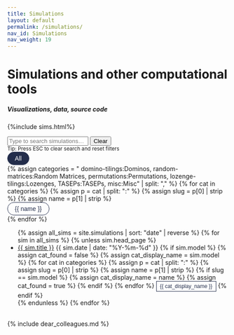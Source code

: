 ```yaml
---
title: Simulations
layout: default
permalink: /simulations/
nav_id: Simulations
nav_weight: 19
---
```


<script defer src="{{ '/assets/js/simulations-search.js' | relative_url }}"></script>

<!-- Container for the entire page content -->
<div class="container mb-5">

<h1 class="my-4">Simulations and other computational tools</h1>
<h5 class="mb-3">Visualizations, data, source code</h5>

{%include sims.html%}


<!-- Search bar -->
<div id="sim-search-group" class="input-group mb-4">
  <span class="input-group-text" id="sim-search-label">
  </span>
  <input type="text"
         id="sim-search-input"
         class="form-control"
         placeholder="Type to search simulations…"
         aria-label="Search simulations"
         aria-describedby="sim-search-label">
  <button class="btn btn-outline-secondary" id="sim-search-clear" type="button">Clear</button>
</div>
<small class="text-muted d-none d-md-block mb-3" style="margin-top: -1.5rem;">Tip: Press ESC to clear search and reset filters</small>

<!-- Category buttons -->
<div id="sim-cat-buttons" class="row g-2 mb-4">
  <div class="col-auto">
    <button type="button"
            class="btn btn-sm category-btn active text-nowrap"
            data-category="all">
      All
    </button>
  </div>
  {% assign categories = "
        domino-tilings:Dominos,
        random-matrices:Random Matrices,
        permutations:Permutations,
        lozenge-tilings:Lozenges,
        TASEPs:TASEPs,
        misc:Misc" | split: "," %}
  {% for cat in categories %}
    {% assign p = cat | split: ":" %}
    {% assign slug = p[0] | strip %}
    {% assign name = p[1] | strip %}
    <div class="col-auto">
      <button type="button"
              class="btn btn-sm category-btn text-nowrap"
              data-category="{{ slug }}">
        {{ name }}
      </button>
    </div>
  {% endfor %}
</div>

<!-- Complete simulations list -->
<ul id="simulations-list" class="list-group list-group-flush">
  {% assign all_sims = site.simulations | sort: "date" | reverse %}
  {% for sim in all_sims %}
    {% unless sim.head_page %}
    <li class="list-group-item d-flex justify-content-between align-items-center"
        data-title="{{ sim.title | downcase | escape }}"
        data-category="{{ sim.model | default: 'uncategorised' }}">
      <div>
        <a href="{{ sim.url }}" class="fw-bold">{{ sim.title }}</a>
        <span class="text-muted ms-2">{{ sim.date | date: "%Y-%m-%d" }}</span>
        {% if sim.model %}
          {% assign cat_found = false %}
          {% assign cat_display_name = sim.model %}
          {% for cat in categories %}
            {% assign p = cat | split: ":" %}
            {% assign slug = p[0] | strip %}
            {% assign name = p[1] | strip %}
            {% if slug == sim.model %}
              {% assign cat_display_name = name %}
              {% assign cat_found = true %}
            {% endif %}
          {% endfor %}
          <button type="button"
                  class="badge badge-outline-uva ms-2 clickable-tag"
                  data-category="{{ sim.model }}"
                  style="border: 1px solid #232D4B; cursor: pointer;">
            {{ cat_display_name }}
          </button>
        {% endif %}
      </div>
    </li>
    {% endunless %}
  {% endfor %}
</ul>
<!-- =========================================================== -->

<br>
{% include dear_colleagues.md %}

<style>
/* Category filter buttons */
.category-btn {
  color: #232D4B; /* UVA Blue */
  background-color: transparent;
  border: 1px solid #232D4B;
  padding: 0.375rem 1rem;
  font-size: 0.875rem;
  font-weight: 500;
  border-radius: 2rem;
  transition: all 0.2s ease;
}

.category-btn:hover {
  color: #fff;
  background-color: #232D4B;
  border-color: #232D4B;
  transform: translateY(-1px);
  box-shadow: 0 2px 4px rgba(35, 45, 75, 0.15);
}

.category-btn.active {
  color: #fff;
  background-color: #232D4B; /* UVA Blue */
  border-color: #232D4B;
  box-shadow: 0 2px 4px rgba(35, 45, 75, 0.15);
}

/* Model type badges */
.badge-outline-uva {
  color: #232D4B; /* UVA Blue */
  background-color: transparent;
  border: 1px solid #232D4B;
  font-weight: normal;
  padding: 0.25rem 0.5rem;
  font-size: 0.75rem;
  transition: all 0.2s ease;
}

.badge-outline-uva:hover {
  color: #fff;
  background-color: #232D4B;
  transform: translateY(-1px);
}

/* Responsive spacing for small screens */
@media (max-width: 576px) {
  #sim-cat-buttons {
    gap: 0.5rem !important;
  }
  .category-btn {
    padding: 0.25rem 0.75rem;
    font-size: 0.8125rem;
  }
}

/* Dark mode styles for category buttons and tags */
[data-theme="dark"] .category-btn {
  color: var(--text-primary);
  background-color: transparent;
  border-color: var(--border-color);
}

[data-theme="dark"] .category-btn:hover {
  color: var(--text-primary);
  background-color: var(--bg-secondary);
  border-color: var(--accent-color);
}

[data-theme="dark"] .category-btn.active {
  color: var(--text-primary);
  background-color: var(--accent-color);
  border-color: var(--accent-color);
}

[data-theme="dark"] .badge-outline-uva {
  color: var(--text-primary);
  background-color: transparent;
  border-color: var(--border-color);
}

[data-theme="dark"] .badge-outline-uva:hover {
  color: var(--text-primary);
  background-color: var(--accent-color);
  border-color: var(--accent-color);
}
</style>

</div><!-- /.container -->
